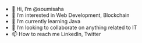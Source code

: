 - 👋 Hi, I’m @soumisaha
- 👀 I’m interested in Web Development, Blockchain
- 🌱 I’m currently learning Java
- 💞️ I’m looking to collaborate on anything related to IT
- 📫 How to reach me LinkedIn, Twitter

<!---
soumisaha/soumisaha is a ✨ special ✨ repository because its `README.md` (this file) appears on your GitHub profile.
You can click the Preview link to take a look at your changes.
--->
